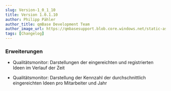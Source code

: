 ```yaml
---
slug: Version-1_0_1_10
title: Version 1.0.1.10
author: Philipp Pähler
author_title: qmBase Development Team
author_image_url: https://qmbasesupport.blob.core.windows.net/static-assets/img/persons/paehler_round.png
tags: [Changelog]
---
```

### Erweiterungen

*   Qualitätsmonitor: Darstellungen der eingereichten und registrierten Ideen im Verlauf der Zeit

*   Qualitätsmonitor: Darstellung der Kennzahl der durchschnittlich eingereichten Ideen pro Mitarbeiter und Jahr